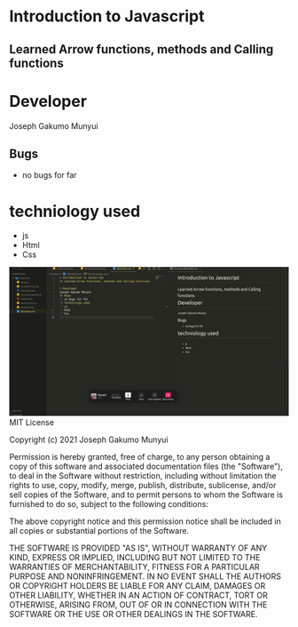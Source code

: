 # Introduction to Javascript
## Learned Arrow functions, methods and Calling functions

# Developer
Joseph Gakumo Munyui
## Bugs
 * no bugs for far
 # techniology used
 * js
 * Html
 * Css
 <img src="Screenshot.png" alt="Myscreenshot pic">
 MIT License

Copyright (c) 2021 Joseph Gakumo Munyui

Permission is hereby granted, free of charge, to any person obtaining a copy
of this software and associated documentation files (the "Software"), to deal
in the Software without restriction, including without limitation the rights
to use, copy, modify, merge, publish, distribute, sublicense, and/or sell
copies of the Software, and to permit persons to whom the Software is
furnished to do so, subject to the following conditions:

The above copyright notice and this permission notice shall be included in all
copies or substantial portions of the Software.

THE SOFTWARE IS PROVIDED "AS IS", WITHOUT WARRANTY OF ANY KIND, EXPRESS OR
IMPLIED, INCLUDING BUT NOT LIMITED TO THE WARRANTIES OF MERCHANTABILITY,
FITNESS FOR A PARTICULAR PURPOSE AND NONINFRINGEMENT. IN NO EVENT SHALL THE
AUTHORS OR COPYRIGHT HOLDERS BE LIABLE FOR ANY CLAIM, DAMAGES OR OTHER
LIABILITY, WHETHER IN AN ACTION OF CONTRACT, TORT OR OTHERWISE, ARISING FROM,
OUT OF OR IN CONNECTION WITH THE SOFTWARE OR THE USE OR OTHER DEALINGS IN THE
SOFTWARE.